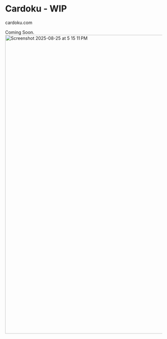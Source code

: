 # Cardoku - WIP
cardoku.com

Coming Soon. 
<img width="684" height="956" alt="Screenshot 2025-08-25 at 5 15 11 PM" src="https://github.com/user-attachments/assets/838f16af-e08a-4824-a2c4-ce6ac423b75b" />
